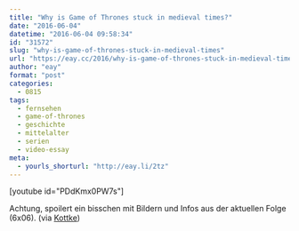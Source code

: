 ```yaml
---
title: "Why is Game of Thrones stuck in medieval times?"
date: "2016-06-04"
datetime: "2016-06-04 09:58:34"
id: "31572"
slug: "why-is-game-of-thrones-stuck-in-medieval-times"
url: "https://eay.cc/2016/why-is-game-of-thrones-stuck-in-medieval-times/"
author: "eay"
format: "post"
categories:
  - 0815
tags:
  - fernsehen
  - game-of-thrones
  - geschichte
  - mittelalter
  - serien
  - video-essay
meta:
  - yourls_shorturl: "http://eay.li/2tz"
---
```


\[youtube id="PDdKmx0PW7s"\]

Achtung, spoilert ein bisschen mit Bildern und Infos aus der aktuellen Folge (6x06). (via [Kottke](http://kottke.org/16/06/why-is-game-of-thrones-stuck-in-medieval-times))
